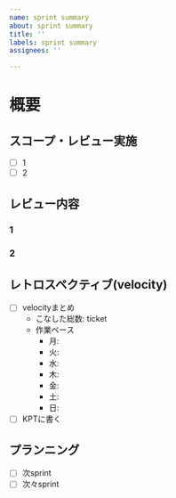```yaml
---
name: sprint summary
about: sprint summary
title: ''
labels: sprint summary
assignees: ''

---
```


# 概要

## スコープ・レビュー実施

- [ ] 1
- [ ] 2

## レビュー内容

### 1

### 2


## レトロスペクティブ(velocity)

- [ ] velocityまとめ
  - こなした総数:  ticket
  - 作業ペース
    - 月: 
    - 火: 
    - 水: 
    - 木: 
    - 金: 
    - 土: 
    - 日: 
- [ ] KPTに書く

## プランニング

- [ ] 次sprint
- [ ] 次々sprint
